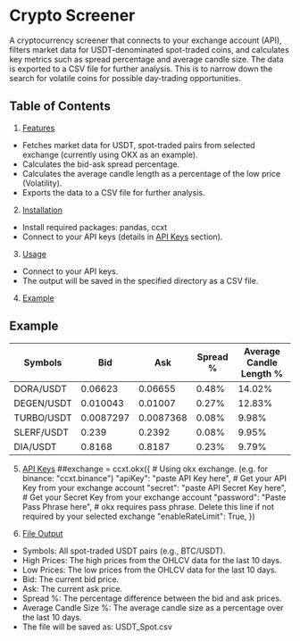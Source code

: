 # Crypto Screener

A cryptocurrency screener that connects to your exchange account (API), filters market data for USDT-denominated spot-traded coins, and calculates key metrics such as spread percentage and average candle size. The data is exported to a CSV file for further analysis. This is to narrow down the search for volatile coins for possible day-trading opportunities.

## Table of Contents
1. [Features](#features)
- Fetches market data for USDT, spot-traded pairs from selected exchange (currently using OKX as an example).
- Calculates the bid-ask spread percentage.
- Calculates the average candle length as a percentage of the low price (Volatility).
- Exports the data to a CSV file for further analysis.

2. [Installation](#installation)
- Install required packages:
  pandas, ccxt
- Connect to your API keys (details in [API Keys](#api-keys) section).

3. [Usage](#usage)
-  Connect to your API keys.
-  The output will be saved in the specified directory as a CSV file.

4. [Example](#example)
## Example
| Symbols     | Bid        | Ask        | Spread % | Average Candle Length % |
|-------------|------------|------------|----------|-------------------------|
| DORA/USDT   | 0.06623    | 0.06655    | 0.48%    | 14.02%                  |
| DEGEN/USDT  | 0.010043   | 0.01007    | 0.27%    | 12.83%                  |
| TURBO/USDT  | 0.0087297  | 0.0087368  | 0.08%    | 9.98%                   |
| SLERF/USDT  | 0.239      | 0.2392     | 0.08%    | 9.95%                   |
| DIA/USDT    | 0.8168     | 0.8187     | 0.23%    | 9.79%                   |

5. [API Keys](#api-keys)
##exchange = ccxt.okx({   # Using okx exchange. (e.g. for binance: "ccxt.binance")
    "apiKey": "paste API Key here",   # Get your API Key from your exchange account
    "secret": "paste API Secret Key here",   # Get your Secret Key from your exchange account
    "password": "Paste Pass Phrase here",   # okx requires pass phrase. Delete this line if not required by your selected exchange
    "enableRateLimit": True,
})

6. [File Output](#file-output)
-  Symbols: All spot-traded USDT pairs  (e.g., BTC/USDT).
-  High Prices: The high prices from the OHLCV data for the last 10 days.
-  Low Prices: The low prices from the OHLCV data for the last 10 days.
-  Bid: The current bid price.
-  Ask: The current ask price.
-  Spread %: The percentage difference between the bid and ask prices.
-  Average Candle Size %: The average candle size as a percentage over the last 10 days.
-  The file will be saved as: USDT_Spot.csv
